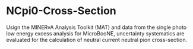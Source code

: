 # NCpi0-Cross-Section

Usign the MINERvA Analysis Toolkit (MAT) and data from the single photo low energy excess analysis for MicroBooNE, uncertainty systematics are evaluated for the calculation of neutral current neutral pion cross-section.
